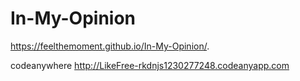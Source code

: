 # In-My-Opinion

https://feelthemoment.github.io/In-My-Opinion/.


codeanywhere
http://LikeFree-rkdnjs1230277248.codeanyapp.com
